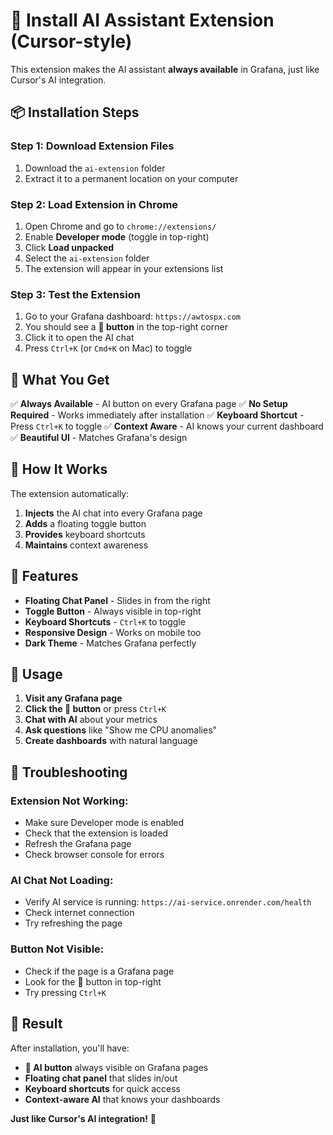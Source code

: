 # 🚀 Install AI Assistant Extension (Cursor-style)

This extension makes the AI assistant **always available** in Grafana, just like Cursor's AI integration.

## 📦 **Installation Steps**

### **Step 1: Download Extension Files**
1. Download the `ai-extension` folder
2. Extract it to a permanent location on your computer

### **Step 2: Load Extension in Chrome**
1. Open Chrome and go to `chrome://extensions/`
2. Enable **Developer mode** (toggle in top-right)
3. Click **Load unpacked**
4. Select the `ai-extension` folder
5. The extension will appear in your extensions list

### **Step 3: Test the Extension**
1. Go to your Grafana dashboard: `https://awtospx.com`
2. You should see a **🤖 button** in the top-right corner
3. Click it to open the AI chat
4. Press `Ctrl+K` (or `Cmd+K` on Mac) to toggle

## 🎯 **What You Get**

✅ **Always Available** - AI button on every Grafana page
✅ **No Setup Required** - Works immediately after installation
✅ **Keyboard Shortcut** - Press `Ctrl+K` to toggle
✅ **Context Aware** - AI knows your current dashboard
✅ **Beautiful UI** - Matches Grafana's design

## 🔧 **How It Works**

The extension automatically:
1. **Injects** the AI chat into every Grafana page
2. **Adds** a floating toggle button
3. **Provides** keyboard shortcuts
4. **Maintains** context awareness

## 🎨 **Features**

- **Floating Chat Panel** - Slides in from the right
- **Toggle Button** - Always visible in top-right
- **Keyboard Shortcuts** - `Ctrl+K` to toggle
- **Responsive Design** - Works on mobile too
- **Dark Theme** - Matches Grafana perfectly

## 🚀 **Usage**

1. **Visit any Grafana page**
2. **Click the 🤖 button** or press `Ctrl+K`
3. **Chat with AI** about your metrics
4. **Ask questions** like "Show me CPU anomalies"
5. **Create dashboards** with natural language

## 🔧 **Troubleshooting**

### **Extension Not Working:**
- Make sure Developer mode is enabled
- Check that the extension is loaded
- Refresh the Grafana page
- Check browser console for errors

### **AI Chat Not Loading:**
- Verify AI service is running: `https://ai-service.onrender.com/health`
- Check internet connection
- Try refreshing the page

### **Button Not Visible:**
- Check if the page is a Grafana page
- Look for the 🤖 button in top-right
- Try pressing `Ctrl+K`

## 🎉 **Result**

After installation, you'll have:
- **🤖 AI button** always visible on Grafana pages
- **Floating chat panel** that slides in/out
- **Keyboard shortcuts** for quick access
- **Context-aware AI** that knows your dashboards

**Just like Cursor's AI integration!** 🚀 